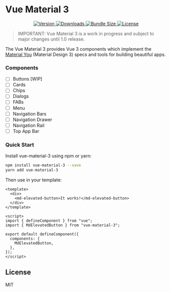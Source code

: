 # Vue Material 3

<p align="center">
    <a href="https://www.npmjs.com/package/vue-material-3">
        <img src="https://img.shields.io/npm/v/vue-material-3.svg" alt="Version">
    </a>
    <a href="https://www.npmjs.com/package/vue-material-3">
        <img src="https://img.shields.io/npm/dt/vue-material-3.svg" alt="Downloads">
    </a>
    <a href="https://www.npmjs.com/package/vue-material-3">
        <img src="https://img.shields.io/bundlephobia/min/vue-material-3.svg" alt="Bundle Size">
    </a>
    <a href="https://www.npmjs.com/package/vue-material-3">
        <img src="https://img.shields.io/npm/l/vue-material-3.svg" alt="License">
    </a>
</p>

> IMPORTANT: Vue Material 3 is a work in progress and subject to major changes until 1.0 release.

The Vue Material 3 provides Vue 3 components which implement the [Material You](https://material.io/blog/announcing-material-you) (Material Design 3) specs and tools for building beautiful apps.

### Components
- [ ] Buttons [WIP]
- [ ] Cards
- [ ] Chips
- [ ] Dialogs
- [ ] FABs
- [ ] Menu
- [ ] Navigation Bars
- [ ] Navigation Drawer
- [ ] Navigation Rail
- [ ] Top App Bar

### Quick Start

Install vue-material-3 using npm or yarn:

```bash
npm install vue-material-3 --save
yarn add vue-material-3
```

Then use in your template:

```vue
<template>
  <div>
    <md-elevated-button>It works!</md-elevated-button>
  </div>
</template>

<script>
import { defineComponent } from "vue";
import { MdElevatedButton } from "vue-material-3";

export default defineComponent({
  components: {
    MdElevatedButton,
  },
});
</script>
```

## License

MIT
